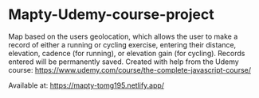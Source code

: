# Mapty-Udemy-course-project

Map based on the users geolocation, which allows the user to make a record of either a running or cycling exercise, entering their distance, elevation, cadence (for running), or elevation gain (for cycling). Records entered will be permanently saved. Created with help from the Udemy course: https://www.udemy.com/course/the-complete-javascript-course/

Available at: https://mapty-tomg195.netlify.app/
